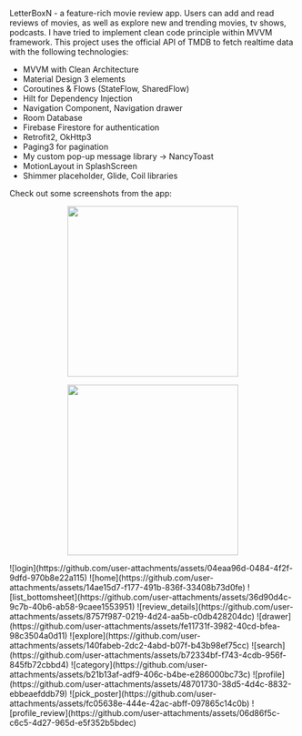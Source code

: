 LetterBoxN - a feature-rich movie review app.
Users can add and read reviews of movies, as well as explore new and trending movies, tv shows, podcasts.
I have tried to implement clean code principle within MVVM framework.
This project uses the official API of TMDB to fetch realtime data with the following technologies:
- MVVM with Clean Architecture
- Material Design 3 elements
- Coroutines & Flows (StateFlow, SharedFlow)
- Hilt for Dependency Injection
- Navigation Component, Navigation drawer
- Room Database
- Firebase Firestore for authentication
- Retrofit2, OkHttp3
- Paging3 for pagination
- My custom pop-up message library → NancyToast
- MotionLayout in SplashScreen
- Shimmer placeholder, Glide, Coil libraries

Check out some screenshots from the app:
<p align="center">
  <img src="![home](https://github.com/user-attachments/assets/ca7ae3df-2b42-48d4-aa16-852789ac733c)" width="300">
</p>
<p align="center">
  <img src="![login](https://github.com/user-attachments/assets/04eaa96d-0484-4f2f-9dfd-970b8e22a115)" width="300">
</p>
![login](https://github.com/user-attachments/assets/04eaa96d-0484-4f2f-9dfd-970b8e22a115)
![home](https://github.com/user-attachments/assets/14ae15d7-f177-491b-836f-33408b73d0fe)
![list_bottomsheet](https://github.com/user-attachments/assets/36d90d4c-9c7b-40b6-ab58-9caee1553951)
![review_details](https://github.com/user-attachments/assets/8757f987-0219-4d24-aa5b-c0db428204dc)
![drawer](https://github.com/user-attachments/assets/fe11731f-3982-40cd-bfea-98c3504a0d11)
![explore](https://github.com/user-attachments/assets/140fabeb-2dc2-4abd-b07f-b43b98ef75cc)
![search](https://github.com/user-attachments/assets/b72334bf-f743-4cdb-956f-845fb72cbbd4)
![category](https://github.com/user-attachments/assets/b21b13af-adf9-406c-b4be-e286000bc73c)
![profile](https://github.com/user-attachments/assets/48701730-38d5-4d4c-8832-ebbeaefddb79)
![pick_poster](https://github.com/user-attachments/assets/fc05638e-444e-42ac-abff-097865c14c0b)
![profile_review](https://github.com/user-attachments/assets/06d86f5c-c6c5-4d27-965d-e5f352b5bdec)
